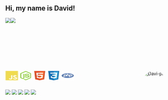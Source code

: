 ## Hi, my name is David!
<div align="center">
  <a href="https://github.com/DaviGudybayPedrosa" style="display:flex; width:100%;">
    <img height="150em" src="https://github-readme-stats.vercel.app/api?username=DaviGudybayPedrosa&show_icons=true&theme=dracula&include_all_commits=true&count_private=true"/>
    <img height="150em" style="flex:1;" src="https://github-readme-stats.vercel.app/api/top-langs/?username=DaviGudybayPedrosa&layout=compact&langs_count=7&theme=dracula"/>
  </a>
</div>
<div style="display: inline_block"><br>
  <img align="center" alt="Davi-Js" height="30" width="40" src="https://raw.githubusercontent.com/devicons/devicon/master/icons/javascript/javascript-plain.svg">
  <img align="center" alt="Davi-Ts" height="30" width="40" src="https://raw.githubusercontent.com/devicons/devicon/master/icons/nodejs/nodejs-plain.svg">
  <img align="center" alt="Davi-HTML" height="30" width="40" src="https://raw.githubusercontent.com/devicons/devicon/master/icons/html5/html5-original.svg">
  <img align="center" alt="Davi-CSS" height="30" width="40" src="https://raw.githubusercontent.com/devicons/devicon/master/icons/css3/css3-original.svg">
  <img align="center" alt="Davi-php" height="30" width="40" src="https://raw.githubusercontent.com/devicons/devicon/master/icons/php/php-plain.svg">
  <img align="right" alt="Davi-pic" height="150" style="border-radius:50px;" src="https://www.downloadclipart.net/svg/23446-samurai-anime-svg.svg">
</div>
  
  ##
 
<div> 
  <a href="https://www.youtube.com/channel/UCusR6Z7v44I5ar-rMFRyamA" target="_blank"><img src="https://img.shields.io/badge/YouTube-FF0000?style=for-the-badge&logo=youtube&logoColor=white" target="_blank"></a>
  <a href="https://www.instagram.com/davibh_/" target="_blank"><img src="https://img.shields.io/badge/-Instagram-%23E4405F?style=for-the-badge&logo=instagram&logoColor=white" target="_blank"></a>
 	<a href="https://www.twitch.tv/gudybay" target="_blank"><img src="https://img.shields.io/badge/Twitch-9146FF?style=for-the-badge&logo=twitch&logoColor=white" target="_blank"></a>
  <a href = "mailto:davigudybaypedrosa@gmail.com"><img src="https://img.shields.io/badge/-Gmail-%23333?style=for-the-badge&logo=gmail&logoColor=white" target="_blank"></a>
  <a href="https://www.linkedin.com/in/davi-gudybay-pedrosa-207371216/" target="_blank"><img src="https://img.shields.io/badge/-LinkedIn-%230077B5?style=for-the-badge&logo=linkedin&logoColor=white" target="_blank"></a> 

 
</div>
